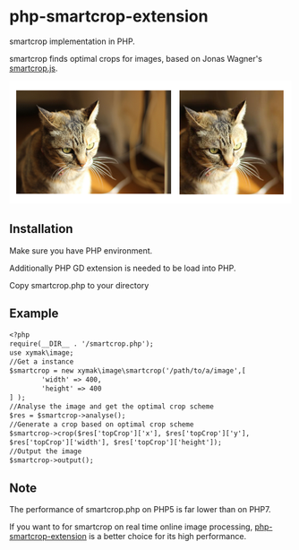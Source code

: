 # php-smartcrop-extension

smartcrop implementation in PHP.

smartcrop finds optimal crops for images, based on Jonas Wagner's [smartcrop.js](https://github.com/jwagner/smartcrop.js).

![Example](./example.png)

## Installation

Make sure you have PHP environment.

Additionally PHP GD extension is needed to be load into PHP.

Copy smartcrop.php to your directory

## Example 
```
<?php
require(__DIR__ . '/smartcrop.php');
use xymak\image;
//Get a instance
$smartcrop = new xymak\image\smartcrop('/path/to/a/image',[
        'width' => 400,
        'height' => 400
] );
//Analyse the image and get the optimal crop scheme
$res = $smartcrop->analyse();
//Generate a crop based on optimal crop scheme
$smartcrop->crop($res['topCrop']['x'], $res['topCrop']['y'], $res['topCrop']['width'], $res['topCrop']['height']);
//Output the image
$smartcrop->output();
```

## Note

The performance of smartcrop.php on PHP5 is far lower than on PHP7.

If you want to for smartcrop on real time online image processing, [php-smartcrop-extension](https://github.com/xymak/php-smartcrop-extension) is a better choice for its high performance.
